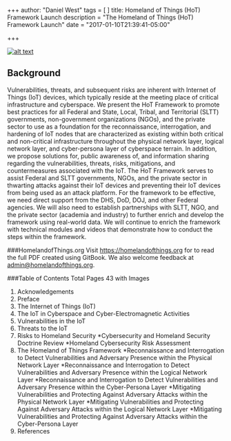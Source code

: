 +++
author: "Daniel West"
tags = [
]
title: Homeland of Things (HoT) Framework Launch
description = "The Homeland of Things (HoT) Framework Launch"
date = "2017-01-10T21:39:41-05:00"

+++

[![alt text](https://homelandofthings.org/wp-content/uploads/2016/12/HoT_Cover-232x300.jpg "Read the HoT Framework")](https://homelandofthings.org)


## Background
Vulnerabilities, threats, and subsequent risks are inherent with Internet of Things (IoT) devices, which typically reside at the meeting place of critical infrastructure and cyberspace. We present the HoT Framework to promote best practices for all Federal and State, Local, Tribal, and Territorial (SLTT) governments, non-government organizations (NGOs), and the private sector to use as a foundation for the reconnaissance, interrogation, and hardening of IoT nodes that are characterized as existing within both critical and non-critical infrastructure throughout the physical network layer, logical network layer, and cyber-persona layer of cyberspace terrain. In addition, we propose solutions for, public awareness of, and information sharing regarding the vulnerabilities, threats, risks, mitigations, and countermeasures associated with the IoT. The HoT Framework serves to assist Federal and SLTT governments, NGOs, and the private sector in thwarting attacks against their IoT devices and preventing their IoT devices from being used as an attack platform. For the framework to be effective, we need direct support from the DHS, DoD, DOJ, and other Federal agencies. We will also need to establish partnerships with SLTT, NGO, and the private sector (academia and industry) to further enrich and develop the framework using real-world data. We will continue to enrich the framework with technical modules and videos that demonstrate how to conduct the steps within the framework.

###HomelandofThings.org
Visit https://homelandofthings.org for to read the full PDF created using GitBook. We also welcome feedback at admin@homelandofthings.org.

###Table of Contents
Total Pages 43 with Images

1.   Acknowledgements
2.   Preface
3.   The Internet of Things (IoT)
4.   The IoT in Cyberspace and Cyber-Electromagnetic Activities
5.   Vulnerabilities in the IoT
6.   Threats to the IoT
7.   Risks to Homeland Security
     *Cybersecurity and Homeland Security Doctrine Review
	 *Homeland Cybersecurity Risk Assessment
8.   The Homeland of Things Framework
     *Reconnaissance and Interrogation to Detect Vulnerabilities and Adversary Presence within the Physical Network Layer
	 *Reconnaissance and Interrogation to Detect Vulnerabilities and Adversary Presence within the Logical Network Layer
     *Reconnaissance and Interrogation to Detect Vulnerabilities and Adversary Presence within the Cyber-Persona Layer
     *Mitigating Vulnerabilities and Protecting Against Adversary Attacks within the Physical Network Layer
     *Mitigating Vulnerabilities and Protecting Against Adversary Attacks within the Logical Network Layer
     *Mitigating Vulnerabilities and Protecting Against Adversary Attacks within the Cyber-Persona Layer
9.   References	 